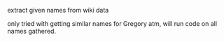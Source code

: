 extract given names from wiki data

only tried with getting similar names for Gregory atm, will run code on all names gathered. 
